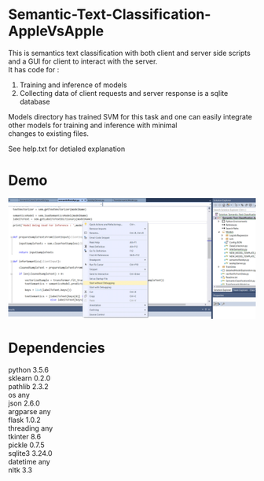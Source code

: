 # Semantic-Text-Classification-AppleVsApple
This is semantics text classification with both client and server side scripts and a GUI for client to interact with the server.  
It has code for :  
1) Training and inference of models  
2) Collecting data of client requests and server response is a sqlite database  
  
Models directory has trained SVM for this task and one can easily integrate other models for training and inference with minimal  
changes to existing files.  
  
See help.txt for detialed explanation  

# Demo
![](SemanticTextClassification.gif)

# Dependencies
python 			3.5.6  
sklearn 		0.2.0  
pathlib			2.3.2  
os				any  
json			2.6.0  
argparse		any  
flask			1.0.2  
threading		any  
tkinter			8.6  
pickle			0.7.5  
sqlite3			3.24.0  
datetime		any  
nltk			3.3  